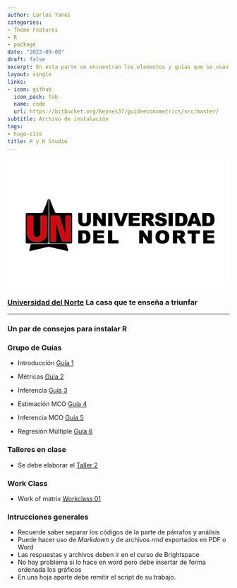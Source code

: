 ```yaml
---
author: Carlos Yanes
categories:
- Theme Features
- R
- package
date: "2022-09-08"
draft: false
excerpt: En esta parte se encuentran los elementos y guías que se usan en econometría I para el uso de R. Muchos de los elementos que se encuentran ahí son con base al libro de Using R for Introductory Econometrics de Florian Heiss.
layout: single
links:
- icon: github
  icon_pack: fab
  name: code
  url: https://bitbucket.org/Keynes37/guideeconometrics/src/master/
subtitle: Archivo de instalación
tags:
- hugo-site
title: R y R Studio
---
```


![Uninorte Logo](Uninorte-logo.png)

### [Universidad del Norte](https://www.uninorte.edu.co/) La casa que te enseña a triunfar

---

### Un par de consejos para instalar R

### Grupo de Guías ###

* Introducción [Guía 1](https://bb.githack.com/Keynes37/guideeconometrics/raw/master/Guias/G1.html)

* Métricas [Guía 2](https://bb.githack.com/Keynes37/guideeconometrics/raw/master/Guias/G2.html) 

* Inferencia [Guía 3](https://bb.githack.com/Keynes37/guideeconometrics/raw/master/Guias/G3.html)

* Estimación MCO [Guía 4](https://bb.githack.com/Keynes37/guideeconometrics/raw/master/Guias/G4.html)

* Inferencia MCO [Guía 5](https://bb.githack.com/Keynes37/guideeconometrics/raw/master/Guias/G5.html)

* Regresión Múltiple [Guía 6](https://bb.githack.com/Keynes37/guideeconometrics/raw/master/Guias/G6.html)


### Talleres en clase ###

+ Se debe elaborar el [Taller 2](https://bb.githack.com/Keynes37/guideeconometrics/raw/master/Guias/Tclase2.html)

### Work Class ###

* Work of matrix [Workclass 01](https://bb.githack.com/Keynes37/guideeconometrics/raw/master/Guias/Classwork/PracticoC01.pdf)

### Intrucciones generales ###

* Recuerde saber separar los códigos de la parte de párrafos y análisis
* Puede hacer uso de *Markdown* y de archivos *rmd* exportados en PDF o Word
* Las respuestas y archivos deben ir en el curso de Brightspace
* No hay problema si lo hace en word pero debe insertar de forma ordenada los gráficos
* En una hoja aparte debe remitir el script de su trabajo.


